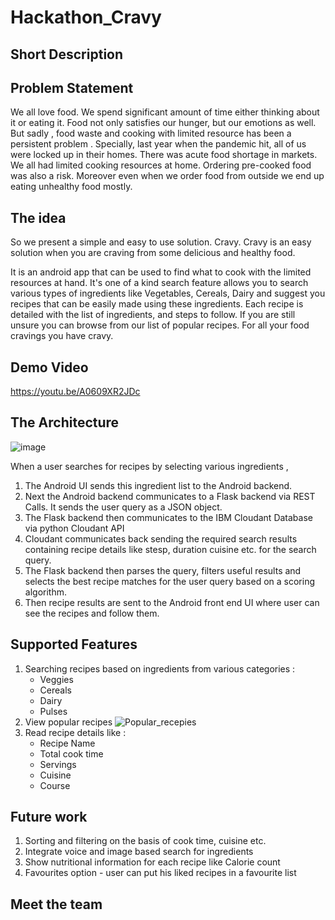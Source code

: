 # Hackathon_Cravy

## Short Description

## Problem Statement
We all love food. We spend significant amount of time either thinking about it or eating it.
Food not only satisfies our hunger, but our emotions as well.
But sadly , food waste and cooking with limited resource has been a persistent problem .
Specially, last year when the pandemic hit,  all of us were locked up in their homes. There was acute food shortage in markets.
We all had limited cooking resources at home. Ordering pre-cooked food was also a risk.
Moreover even when we order food from outside we end up eating unhealthy food mostly.

## The idea
So we present a simple and easy to use solution. Cravy. 
Cravy is an easy solution when you are craving from some delicious and healthy food.

It is an android app that can be used to find what to cook with the limited resources at hand.
It's one of a kind search feature allows you to search various types of ingredients like Vegetables, Cereals, Dairy and suggest you recipes that can be easily made using these ingredients.
Each recipe is detailed with the list of ingredients, and steps to follow. 
If you are still unsure you can browse from our list of popular recipes.
For all your food cravings you have cravy. 

## Demo Video
https://youtu.be/A0609XR2JDc


## The Architecture

![image](https://user-images.githubusercontent.com/31347794/122578142-3a202880-d071-11eb-8052-21bc0780e31b.png)


When a user searches for recipes by selecting various ingredients ,
1. The Android UI sends this ingredient list to the Android backend.
2. Next the Android backend communicates to a Flask backend via REST Calls. It sends the user query as a JSON object.
3. The Flask backend then communicates to the IBM Cloudant Database via python Cloudant API  
4. Cloudant communicates back sending the required search results containing recipe details like stesp, duration cuisine etc. for the search query. 
5. The Flask backend then parses the query, filters useful results and selects the best recipe matches for the user query based on a scoring algorithm.
6. Then recipe results are sent to the Android front end UI where user can see the recipes and follow them.


## Supported Features
1. Searching recipes based on ingredients from various categories : 
    - Veggies
    - Cereals
    - Dairy
    - Pulses
 2. View popular recipes
![Popular_recepies](https://user-images.githubusercontent.com/31347794/122600712-d35d3800-d08d-11eb-9c0b-d3315cc5a800.png)
 3. Read recipe details like :
    - Recipe Name
    - Total cook time
    - Servings
    - Cuisine
    - Course 


## Future work

1. Sorting and filtering on the basis of cook time, cuisine etc.
2. Integrate voice and image based search for ingredients
3. Show nutritional information for each recipe like Calorie count
4. Favourites option - user can put his liked recipes in a favourite list




## Meet the team






